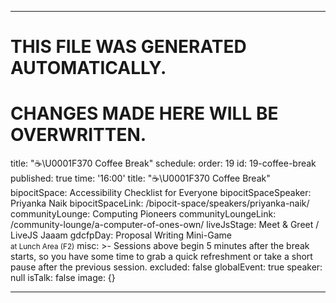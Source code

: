 ----

# THIS FILE WAS GENERATED AUTOMATICALLY.
# CHANGES MADE HERE WILL BE OVERWRITTEN.

title: "☕️\U0001F370 Coffee Break"
schedule:
  order: 19
  id: 19-coffee-break
  published: true
  time: '16:00'
  title: "☕️\U0001F370 Coffee Break"
  bipocitSpace: Accessibility Checklist for Everyone
  bipocitSpaceSpeaker: Priyanka Naik
  bipocitSpaceLink: /bipocit-space/speakers/priyanka-naik/
  communityLounge: Computing Pioneers
  communityLoungeLink: /community-lounge/a-computer-of-ones-own/
  liveJsStage: Meet & Greet / LiveJS Jaaam
  gdcfpDay: Proposal Writing Mini-Game<br><small>at Lunch Area (F2)</small>
  misc: >-
    Sessions above begin 5 minutes after the break starts, so you have some time
    to grab a quick refreshment or take a short pause after the previous
    session.
  excluded: false
  globalEvent: true
  speaker: null
  isTalk: false
  image: {}

----

